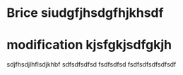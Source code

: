 # Brice siudgfjhsdgfhjkhsdf
# modification kjsfgkjsdfgkjh
sdjfhsdjlhflsdjkhbf
sdfsdfsdfsd
fsdfsdfsd
fsdfsdfsdfsdfsdf